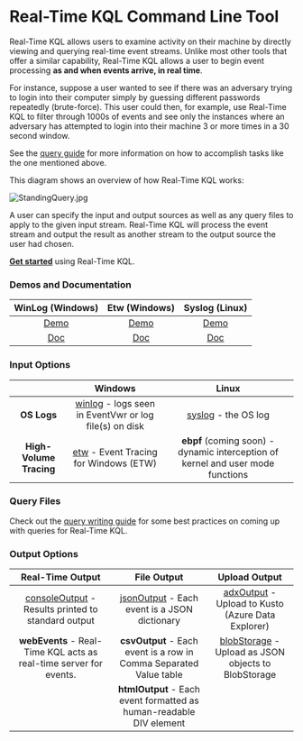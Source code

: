 # Real-Time KQL Command Line Tool

Real-Time KQL allows users to examine activity on their machine by directly viewing and querying real-time event streams. Unlike most other tools that offer a similar capability, Real-Time KQL allows a user to begin event processing **as and when events arrive, in real time**.

For instance, suppose a user wanted to see if there was an adversary trying to login into their computer simply by guessing different passwords repeatedly (brute-force). This user could then, for example, use Real-Time KQL to filter through 1000s of events and see only the instances where an adversary has attempted to login into their machine 3 or more times in a 30 second window.

See the [query guide](QueryGuide.md) for more information on how to accomplish tasks like the one mentioned above.

This diagram shows an overview of how Real-Time KQL works:

![StandingQuery.jpg](StandingQuery.jpg)

A user can specify the input and output sources as well as any query files to apply to the given input stream. Real-Time KQL will process the event stream and output the result as another stream to the output source the user had chosen.

[**Get started**](GettingStarted.md) using Real-Time KQL.



### Demos and Documentation

|           WinLog (Windows)           |            Etw (Windows)             |            Syslog (Linux)            |
| :----------------------------------: | :----------------------------------: | :----------------------------------: |
| [Demo](https://youtu.be/GoTSuWPrkig) | [Demo](https://youtu.be/1UOL1Sg7puQ) | [Demo](https://youtu.be/kw6bSGolnpU) |
|         [Doc](Doc/Winlog.md)         |            [Doc](Etw.md)             |         [Doc](Doc/Syslog.md)         |



### Input Options

|                         |                           Windows                            |                            Linux                             |
| :---------------------: | :----------------------------------------------------------: | :----------------------------------------------------------: |
|       **OS Logs**       | [winlog](Doc/Winlog.md) - logs seen in EventVwr or log file(s) on disk |             [syslog](Doc/Syslog.md) - the OS log             |
| **High-Volume Tracing** |     [etw](Doc/Etw.md) - Event Tracing for Windows (ETW)      | **ebpf** (coming soon) - dynamic interception of kernel and user mode functions |



### Query Files

Check out the [query writing guide](Doc/QueryGuide.md) for some best practices on coming up with queries for Real-Time KQL.



### Output Options

|                       Real-Time Output                       |                         File Output                          |                        Upload Output                         |
| :----------------------------------------------------------: | :----------------------------------------------------------: | :----------------------------------------------------------: |
| [consoleOutput](Doc/RealTimeOutput.md#ConsoleOutput) - Results printed to standard output | [jsonOutput](Doc/FileOutput.md#JSONOutput) - Each event is a JSON dictionary | [adxOutput](Doc/UploadOutput.md#ADXOutput) - Upload to Kusto (Azure Data Explorer) |
| **webEvents** - Real-Time KQL acts as real-time server for events. | **csvOutput** - Each event is a row in Comma Separated Value table | [blobStorage](Doc/UploadOutput.md#BlobStorage) - Upload as JSON objects to BlobStorage |
|                                                              | **htmlOutput** - Each event formatted as human-readable DIV element |                                                              |